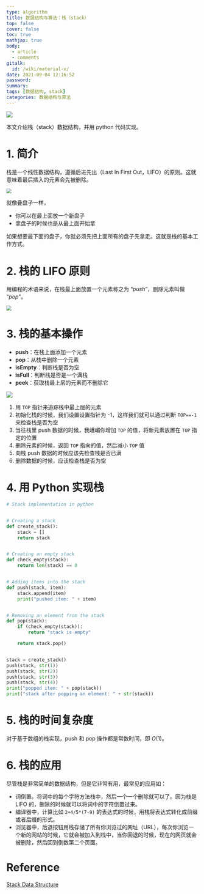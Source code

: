 ```yaml
---
type: algorithm
title: 数据结构与算法：栈（stack）
top: false
cover: false
toc: true
mathjax: true
body:
  - article
  - comments
gitalk:
  id: /wiki/material-x/
date: 2021-09-04 12:16:52
password:
summary:
tags: [数据结构, stack]
categories: 数据结构与算法
---
```


![](https://cdn.jsdelivr.net/gh/rogerspy/blog-imgs/20210820161802.png)

本文介绍栈（stack）数据结构，并用 python 代码实现。

<!--more-->

# 1. 简介

栈是一个线性数据结构，遵循后进先出（Last In First Out，LIFO）的原则。这就意味着最后插入的元素会先被删除。

<img src="https://cdn.jsdelivr.net/gh/rogerspy/blog-imgs/blog-imgs/20210904122325.png" style="zoom:80%;" />

就像叠盘子一样，

- 你可以在最上面放一个新盘子
- 拿盘子的时候也是从最上面开始拿

如果想要最下面的盘子，你就必须先把上面所有的盘子先拿走。这就是栈的基本工作方式。

# 2. 栈的 LIFO 原则

用编程的术语来说，在栈最上面放置一个元素称之为 “*push*”，删除元素叫做 “*pop*”。

<img src="https://cdn.jsdelivr.net/gh/rogerspy/blog-imgs/blog-imgs/20210904122919.png" style="zoom: 80%;" />

# 3. 栈的基本操作

- **push**：在栈上面添加一个元素 
- **pop**：从栈中删除一个元素
- **isEmpty**：判断栈是否为空
- **isFull**：判断栈是否是一个满栈
- **peek**：获取栈最上层的元素而不删除它

![](https://cdn.jsdelivr.net/gh/rogerspy/blog-imgs/blog-imgs/20210904124034.png)

1. 用 `TOP` 指针来追踪栈中最上层的元素
2. 初始化栈的时候，我们设置设置指针为 -1，这样我们就可以通过判断 `TOP==-1` 来检查栈是否为空
3. 当往栈里 push 数据的时候，我峨嵋你增加 `TOP` 的值，将新元素放置在 `TOP` 指定的位置
4. 删除元素的时候，返回 `TOP` 指向的值，然后减小 `TOP` 值
5. 向栈 push 数据的时候应该先检查栈是否已满
6. 删除数据的时候，应该检查栈是否为空

# 4. 用 Python 实现栈

```python
# Stack implementation in python


# Creating a stack
def create_stack():
    stack = []
    return stack


# Creating an empty stack
def check_empty(stack):
    return len(stack) == 0


# Adding items into the stack
def push(stack, item):
    stack.append(item)
    print("pushed item: " + item)


# Removing an element from the stack
def pop(stack):
    if (check_empty(stack)):
        return "stack is empty"

    return stack.pop()


stack = create_stack()
push(stack, str(1))
push(stack, str(2))
push(stack, str(3))
push(stack, str(4))
print("popped item: " + pop(stack))
print("stack after popping an element: " + str(stack))
```

# 5. 栈的时间复杂度

对于基于数组的栈实现，push 和 pop 操作都是常数时间，即 $O(1)$。

# 6. 栈的应用

尽管栈是非常简单的数据结构，但是它非常有用，最常见的应用如：

- 词倒置。将词中的每个字符方法栈中，然后一个一个删除就可以了。因为栈是 LIFO 的，删除的时候就可以将词中的字符倒置过来。
- 编译器中，计算比如 `2+4/5*(7-9)` 的表达式的时候，用栈将表达式转化成前缀或者后缀的形式。
- 浏览器中，后退按钮用栈存储了所有你浏览过的网址（URL），每次你浏览一个新的网站的时候，它就会被加入到栈中，当你回退的时候，现在的网页就会被删除，然后回到倒数第二个页面。

# Reference

[Stack Data Structure](https://www.programiz.com/dsa/stack) 
